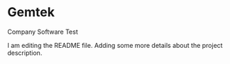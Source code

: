 # Gemtek
Company Software Test

I am editing the README file. Adding some more details about the project description.
